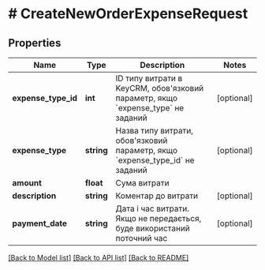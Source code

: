 # # CreateNewOrderExpenseRequest

## Properties

Name | Type | Description | Notes
------------ | ------------- | ------------- | -------------
**expense_type_id** | **int** | ID типу витрати в KeyCRM, обов&#39;язковий параметр, якщо &#x60;expense_type&#x60; не заданий | [optional]
**expense_type** | **string** | Назва типу витрати, обов&#39;язковий параметр, якщо &#x60;expense_type_id&#x60; не заданий | [optional]
**amount** | **float** | Сума витрати |
**description** | **string** | Коментар до витрати | [optional]
**payment_date** | **string** | Дата і час витрати. Якщо не передається, буде використаний поточний час | [optional]

[[Back to Model list]](../../README.md#models) [[Back to API list]](../../README.md#endpoints) [[Back to README]](../../README.md)
